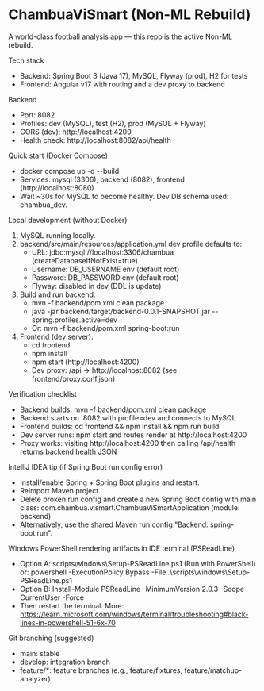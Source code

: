 # ChambuaViSmart (Non-ML Rebuild)

A world-class football analysis app — this repo is the active Non-ML rebuild.

Tech stack
- Backend: Spring Boot 3 (Java 17), MySQL, Flyway (prod), H2 for tests
- Frontend: Angular v17 with routing and a dev proxy to backend

Backend
- Port: 8082
- Profiles: dev (MySQL), test (H2), prod (MySQL + Flyway)
- CORS (dev): http://localhost:4200
- Health check: http://localhost:8082/api/health

Quick start (Docker Compose)
- docker compose up -d --build
- Services: mysql (3306), backend (8082), frontend (http://localhost:8080)
- Wait ~30s for MySQL to become healthy. Dev DB schema used: chambua_dev.

Local development (without Docker)
1) MySQL running locally.
2) backend/src/main/resources/application.yml dev profile defaults to:
   - URL: jdbc:mysql://localhost:3306/chambua (createDatabaseIfNotExist=true)
   - Username: DB_USERNAME env (default root)
   - Password: DB_PASSWORD env (default root)
   - Flyway: disabled in dev (DDL is update)
3) Build and run backend:
   - mvn -f backend/pom.xml clean package
   - java -jar backend/target/backend-0.0.1-SNAPSHOT.jar --spring.profiles.active=dev
   - Or: mvn -f backend/pom.xml spring-boot:run
4) Frontend (dev server):
   - cd frontend
   - npm install
   - npm start (http://localhost:4200)
   - Dev proxy: /api -> http://localhost:8082 (see frontend/proxy.conf.json)

Verification checklist
- Backend builds: mvn -f backend/pom.xml clean package
- Backend starts on :8082 with profile=dev and connects to MySQL
- Frontend builds: cd frontend && npm install && npm run build
- Dev server runs: npm start and routes render at http://localhost:4200
- Proxy works: visiting http://localhost:4200 then calling /api/health returns backend health JSON

IntelliJ IDEA tip (if Spring Boot run config error)
- Install/enable Spring + Spring Boot plugins and restart.
- Reimport Maven project.
- Delete broken run config and create a new Spring Boot config with main class:
  com.chambua.vismart.ChambuaViSmartApplication (module: backend)
- Alternatively, use the shared Maven run config "Backend: spring-boot:run".

Windows PowerShell rendering artifacts in IDE terminal (PSReadLine)
- Option A: scripts\windows\Setup-PSReadLine.ps1 (Run with PowerShell) or:
  powershell -ExecutionPolicy Bypass -File .\scripts\windows\Setup-PSReadLine.ps1
- Option B: Install-Module PSReadLine -MinimumVersion 2.0.3 -Scope CurrentUser -Force
- Then restart the terminal. More: https://learn.microsoft.com/windows/terminal/troubleshooting#black-lines-in-powershell-51-6x-70

Git branching (suggested)
- main: stable
- develop: integration branch
- feature/*: feature branches (e.g., feature/fixtures, feature/matchup-analyzer)
